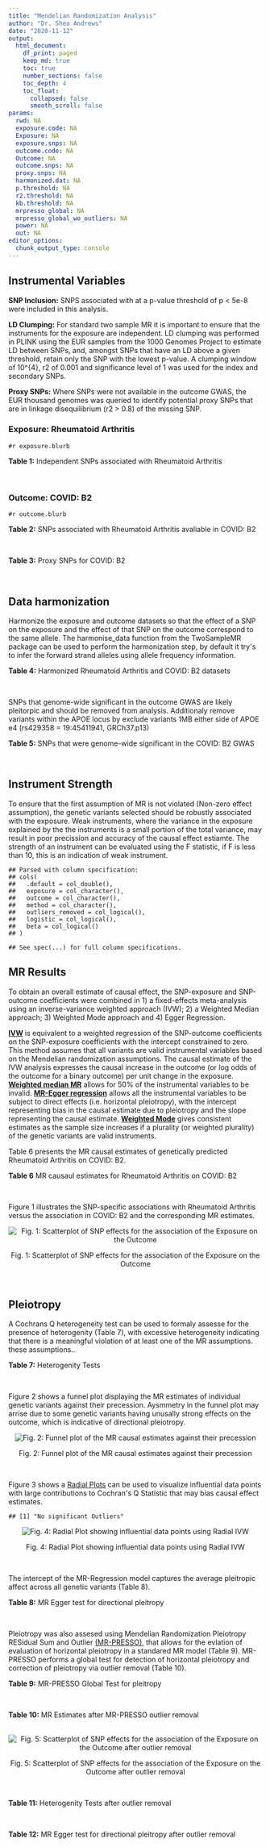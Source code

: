```yaml
---
title: "Mendelian Randomization Analysis"
author: "Dr. Shea Andrews"
date: "2020-11-12"
output:
  html_document:
    df_print: paged
    keep_md: true
    toc: true
    number_sections: false
    toc_depth: 4
    toc_float:
      collapsed: false
      smooth_scroll: false
params:
  rwd: NA
  exposure.code: NA
  Exposure: NA
  exposure.snps: NA
  outcome.code: NA
  Outcome: NA
  outcome.snps: NA
  proxy.snps: NA
  harmonized.dat: NA
  p.threshold: NA
  r2.threshold: NA
  kb.threshold: NA
  mrpresso_global: NA
  mrpresso_global_wo_outliers: NA
  power: NA
  out: NA
editor_options:
  chunk_output_type: console
---
```







## Instrumental Variables
**SNP Inclusion:** SNPS associated with at a p-value threshold of p < 5e-8 were included in this analysis.
<br>

**LD Clumping:** For standard two sample MR it is important to ensure that the instruments for the exposure are independent. LD clumping was performed in PLINK using the EUR samples from the 1000 Genomes Project to estimate LD between SNPs, and, amongst SNPs that have an LD above a given threshold, retain only the SNP with the lowest p-value. A clumping window of 10^{4}, r2 of 0.001 and significance level of 1 was used for the index and secondary SNPs.
<br>

**Proxy SNPs:** Where SNPs were not available in the outcome GWAS, the EUR thousand genomes was queried to identify potential proxy SNPs that are in linkage disequilibrium (r2 > 0.8) of the missing SNP.
<br>

### Exposure: Rheumatoid Arthritis
`#r exposure.blurb`
<br>

**Table 1:** Independent SNPs associated with Rheumatoid Arthritis
<div data-pagedtable="false">
  <script data-pagedtable-source type="application/json">
{"columns":[{"label":["SNP"],"name":[1],"type":["chr"],"align":["left"]},{"label":["CHROM"],"name":[2],"type":["dbl"],"align":["right"]},{"label":["POS"],"name":[3],"type":["dbl"],"align":["right"]},{"label":["REF"],"name":[4],"type":["chr"],"align":["left"]},{"label":["ALT"],"name":[5],"type":["chr"],"align":["left"]},{"label":["AF"],"name":[6],"type":["dbl"],"align":["right"]},{"label":["BETA"],"name":[7],"type":["dbl"],"align":["right"]},{"label":["SE"],"name":[8],"type":["dbl"],"align":["right"]},{"label":["Z"],"name":[9],"type":["dbl"],"align":["right"]},{"label":["P"],"name":[10],"type":["dbl"],"align":["right"]},{"label":["N"],"name":[11],"type":["dbl"],"align":["right"]},{"label":["TRAIT"],"name":[12],"type":["chr"],"align":["left"]}],"data":[{"1":"rs187786174","2":"1","3":"2523811","4":"G","5":"A","6":"0.0204778","7":"-0.11653382","8":"0.015306122","9":"-7.613543","10":"2.2e-10","11":"58284","12":"Rheumatoid_Arthritis"},{"1":"rs2240336","2":"1","3":"17674402","4":"C","5":"T","6":"0.3954930","7":"-0.10536052","8":"0.015306122","9":"-6.883554","10":"1.4e-09","11":"58284","12":"Rheumatoid_Arthritis"},{"1":"rs28411352","2":"1","3":"38278579","4":"C","5":"T","6":"0.2434500","7":"0.10436002","8":"0.022959184","9":"4.545458","10":"5.2e-09","11":"58284","12":"Rheumatoid_Arthritis"},{"1":"rs2476601","2":"1","3":"114377568","4":"A","5":"G","6":"0.8679250","7":"-0.59332700","8":"0.043367347","9":"-13.681400","10":"1.6e-149","11":"58284","12":"Rheumatoid_Arthritis"},{"1":"rs61828284","2":"1","3":"173299743","4":"C","5":"T","6":"0.0550693","7":"-0.19845094","8":"0.028061224","9":"-7.072070","10":"8.7e-09","11":"58284","12":"Rheumatoid_Arthritis"},{"1":"rs34695944","2":"2","3":"61124850","4":"T","5":"C","6":"0.3807150","7":"0.11653400","8":"0.015306122","9":"7.613540","10":"4.4e-14","11":"58284","12":"Rheumatoid_Arthritis"},{"1":"rs2661798","2":"2","3":"65635688","4":"A","5":"T","6":"0.3834450","7":"0.09431070","8":"0.015306122","9":"6.161630","10":"1.1e-09","11":"58284","12":"Rheumatoid_Arthritis"},{"1":"rs9653442","2":"2","3":"100825367","4":"C","5":"T","6":"0.5316020","7":"-0.10536052","8":"0.015306122","9":"-6.883554","10":"3.6e-12","11":"58284","12":"Rheumatoid_Arthritis"},{"1":"rs13426947","2":"2","3":"191933254","4":"G","5":"A","6":"0.1827410","7":"0.13102826","8":"0.022959184","9":"5.707009","10":"2.4e-12","11":"58284","12":"Rheumatoid_Arthritis"},{"1":"rs3087243","2":"2","3":"204738919","4":"G","5":"A","6":"0.3997100","7":"-0.13926207","8":"0.015306122","9":"-9.098455","10":"9.2e-20","11":"58284","12":"Rheumatoid_Arthritis"},{"1":"rs4452313","2":"3","3":"17047032","4":"A","5":"T","6":"0.2911230","7":"0.10536100","8":"0.015306122","9":"6.883550","10":"2.7e-10","11":"58284","12":"Rheumatoid_Arthritis"},{"1":"rs9310852","2":"3","3":"27784997","4":"A","5":"G","6":"0.4663500","7":"0.08338160","8":"0.015306122","9":"5.447600","10":"3.2e-08","11":"58284","12":"Rheumatoid_Arthritis"},{"1":"rs73081554","2":"3","3":"58302935","4":"C","5":"T","6":"0.0746377","7":"0.16551444","8":"0.035714286","9":"4.634404","10":"4.7e-08","11":"58284","12":"Rheumatoid_Arthritis"},{"1":"rs34046593","2":"4","3":"26111593","4":"G","5":"A","6":"0.2991580","7":"0.13976194","8":"0.020408163","9":"6.848335","10":"9.2e-17","11":"58284","12":"Rheumatoid_Arthritis"},{"1":"rs7731626","2":"5","3":"55444683","4":"G","5":"A","6":"0.3155110","7":"-0.19845094","8":"0.017857143","9":"-11.113253","10":"7.9e-23","11":"58284","12":"Rheumatoid_Arthritis"},{"1":"rs2561477","2":"5","3":"102608924","4":"G","5":"A","6":"0.3092130","7":"-0.10536052","8":"0.015306122","9":"-6.883554","10":"5.2e-10","11":"58284","12":"Rheumatoid_Arthritis"},{"1":"rs75599496","2":"6","3":"29205139","4":"G","5":"A","6":"0.0732724","7":"0.26236426","8":"0.038265306","9":"6.856453","10":"9.3e-18","11":"58284","12":"Rheumatoid_Arthritis"},{"1":"rs73432769","2":"6","3":"30716170","4":"C","5":"T","6":"0.0184850","7":"0.35065687","8":"0.066326531","9":"5.286827","10":"2.3e-13","11":"58284","12":"Rheumatoid_Arthritis"},{"1":"rs7754520","2":"6","3":"31906505","4":"C","5":"T","6":"0.0691295","7":"-0.57981850","8":"0.017857143","9":"-32.469836","10":"2.5e-75","11":"58284","12":"Rheumatoid_Arthritis"},{"1":"rs9296009","2":"6","3":"32114515","4":"A","5":"T","6":"0.1878170","7":"0.59783700","8":"0.007653061","9":"78.117400","10":"1.0e-250","11":"58284","12":"Rheumatoid_Arthritis"},{"1":"rs2858329","2":"6","3":"32658801","4":"A","5":"G","6":"0.4728350","7":"0.47803600","8":"0.010204082","9":"46.847500","10":"4.9e-204","11":"58284","12":"Rheumatoid_Arthritis"},{"1":"rs9277398","2":"6","3":"33051280","4":"T","5":"C","6":"0.2576700","7":"-0.35065700","8":"0.025510204","9":"-13.745700","10":"1.3e-86","11":"58284","12":"Rheumatoid_Arthritis"},{"1":"rs9277956","2":"6","3":"33211790","4":"G","5":"C","6":"0.1124360","7":"0.24846100","8":"0.017857143","9":"13.913800","10":"1.1e-32","11":"58284","12":"Rheumatoid_Arthritis"},{"1":"rs3799963","2":"6","3":"44231479","4":"G","5":"C","6":"0.0456204","7":"0.28768200","8":"0.038265306","9":"7.518090","10":"3.3e-08","11":"58284","12":"Rheumatoid_Arthritis"},{"1":"rs17264332","2":"6","3":"138005515","4":"A","5":"G","6":"0.2031930","7":"0.16251900","8":"0.015306122","9":"10.617900","10":"7.1e-19","11":"58284","12":"Rheumatoid_Arthritis"},{"1":"rs212389","2":"6","3":"159489791","4":"G","5":"A","6":"0.6965900","7":"0.09531018","8":"0.017857143","9":"5.337370","10":"1.1e-09","11":"58284","12":"Rheumatoid_Arthritis"},{"1":"rs1571878","2":"6","3":"167540842","4":"C","5":"T","6":"0.5631370","7":"-0.11653382","8":"0.012755102","9":"-9.136251","10":"4.9e-15","11":"58284","12":"Rheumatoid_Arthritis"},{"1":"rs3778753","2":"7","3":"128580042","4":"A","5":"G","6":"0.4340900","7":"0.11653400","8":"0.012755102","9":"9.136250","10":"4.2e-12","11":"58284","12":"Rheumatoid_Arthritis"},{"1":"rs11574914","2":"9","3":"34710338","4":"G","5":"A","6":"0.2992700","7":"0.12221763","8":"0.017857143","9":"6.844187","10":"1.5e-13","11":"58284","12":"Rheumatoid_Arthritis"},{"1":"rs10985070","2":"9","3":"123636121","4":"C","5":"A","6":"0.5272530","7":"-0.08338161","8":"0.015306122","9":"-5.447598","10":"1.7e-08","11":"58284","12":"Rheumatoid_Arthritis"},{"1":"rs706778","2":"10","3":"6098949","4":"C","5":"T","6":"0.4382760","7":"0.10436002","8":"0.017857143","9":"5.844161","10":"7.1e-12","11":"58284","12":"Rheumatoid_Arthritis"},{"1":"rs537544","2":"10","3":"8108382","4":"C","5":"T","6":"0.6293170","7":"-0.11653382","8":"0.015306122","9":"-7.613543","10":"8.0e-11","11":"58284","12":"Rheumatoid_Arthritis"},{"1":"rs12764378","2":"10","3":"63800004","4":"G","5":"A","6":"0.1825770","7":"0.13102826","8":"0.020408163","9":"6.420385","10":"1.9e-13","11":"58284","12":"Rheumatoid_Arthritis"},{"1":"rs10790268","2":"11","3":"118729391","4":"A","5":"G","6":"0.7762200","7":"0.16251900","8":"0.017857143","9":"9.101060","10":"3.3e-15","11":"58284","12":"Rheumatoid_Arthritis"},{"1":"rs9603608","2":"13","3":"40318819","4":"A","5":"C","6":"0.3852190","7":"-0.10436000","8":"0.017857143","9":"-5.844160","10":"7.6e-11","11":"58284","12":"Rheumatoid_Arthritis"},{"1":"rs8032939","2":"15","3":"38834033","4":"T","5":"C","6":"0.2649730","7":"0.11653400","8":"0.015306122","9":"7.613540","10":"2.4e-12","11":"58284","12":"Rheumatoid_Arthritis"},{"1":"rs8026898","2":"15","3":"69991417","4":"G","5":"A","6":"0.2595490","7":"0.14842001","8":"0.017857143","9":"8.311520","10":"2.4e-17","11":"58284","12":"Rheumatoid_Arthritis"},{"1":"rs13330176","2":"16","3":"86019087","4":"T","5":"A","6":"0.2022250","7":"0.11332869","8":"0.022959184","9":"4.936094","10":"9.0e-09","11":"58284","12":"Rheumatoid_Arthritis"},{"1":"rs59716545","2":"17","3":"38031857","4":"T","5":"G","6":"0.4167600","7":"0.09431070","8":"0.015306122","9":"6.161630","10":"2.0e-09","11":"58284","12":"Rheumatoid_Arthritis"},{"1":"rs592390","2":"18","3":"12822314","4":"T","5":"C","6":"0.4455140","7":"-0.09531020","8":"0.017857143","9":"-5.337370","10":"3.8e-09","11":"58284","12":"Rheumatoid_Arthritis"},{"1":"rs74956615","2":"19","3":"10427721","4":"T","5":"A","6":"0.0428850","7":"-0.37106368","8":"0.033163265","9":"-11.188997","10":"3.3e-16","11":"58284","12":"Rheumatoid_Arthritis"},{"1":"rs4239702","2":"20","3":"44749251","4":"T","5":"C","6":"0.7548950","7":"0.13926200","8":"0.015306122","9":"9.098460","10":"4.2e-14","11":"58284","12":"Rheumatoid_Arthritis"},{"1":"rs8133843","2":"21","3":"36738242","4":"G","5":"A","6":"0.6307830","7":"0.09531018","8":"0.020408163","9":"4.670199","10":"6.0e-09","11":"58284","12":"Rheumatoid_Arthritis"},{"1":"rs225433","2":"21","3":"43809418","4":"C","5":"G","6":"0.2398330","7":"-0.12783337","8":"0.020408163","9":"-6.263835","10":"1.8e-08","11":"58284","12":"Rheumatoid_Arthritis"},{"1":"rs2069235","2":"22","3":"39747780","4":"G","5":"A","6":"0.3169090","7":"0.10436002","8":"0.017857143","9":"5.844161","10":"3.0e-10","11":"58284","12":"Rheumatoid_Arthritis"}],"options":{"columns":{"min":{},"max":[10]},"rows":{"min":[10],"max":[10]},"pages":{}}}
  </script>
</div>
<br>

### Outcome: COVID: B2
`#r outcome.blurb`
<br>

**Table 2:** SNPs associated with Rheumatoid Arthritis avaliable in COVID: B2
<div data-pagedtable="false">
  <script data-pagedtable-source type="application/json">
{"columns":[{"label":["SNP"],"name":[1],"type":["chr"],"align":["left"]},{"label":["CHROM"],"name":[2],"type":["dbl"],"align":["right"]},{"label":["POS"],"name":[3],"type":["dbl"],"align":["right"]},{"label":["REF"],"name":[4],"type":["chr"],"align":["left"]},{"label":["ALT"],"name":[5],"type":["chr"],"align":["left"]},{"label":["AF"],"name":[6],"type":["dbl"],"align":["right"]},{"label":["BETA"],"name":[7],"type":["dbl"],"align":["right"]},{"label":["SE"],"name":[8],"type":["dbl"],"align":["right"]},{"label":["Z"],"name":[9],"type":["dbl"],"align":["right"]},{"label":["P"],"name":[10],"type":["dbl"],"align":["right"]},{"label":["N"],"name":[11],"type":["dbl"],"align":["right"]},{"label":["TRAIT"],"name":[12],"type":["chr"],"align":["left"]}],"data":[{"1":"rs2240336","2":"1","3":"17674402","4":"C","5":"T","6":"0.41490","7":"5.5840e-03","8":"0.026052","9":"0.214340550","10":"8.303e-01","11":"543388","12":"COVID:_hospitalized_vs._population__eur_wo_ukbb"},{"1":"rs28411352","2":"1","3":"38278579","4":"C","5":"T","6":"0.28920","7":"-9.8667e-02","8":"0.030626","9":"-3.221674394","10":"1.275e-03","11":"543388","12":"COVID:_hospitalized_vs._population__eur_wo_ukbb"},{"1":"rs2476601","2":"1","3":"114377568","4":"A","5":"G","6":"0.85740","7":"-2.0150e-02","8":"0.045765","9":"-0.440292800","10":"6.597e-01","11":"543388","12":"COVID:_hospitalized_vs._population__eur_wo_ukbb"},{"1":"rs61828284","2":"1","3":"173299743","4":"C","5":"T","6":"0.07610","7":"-1.4596e-04","8":"0.049429","9":"-0.002952922","10":"9.976e-01","11":"543388","12":"COVID:_hospitalized_vs._population__eur_wo_ukbb"},{"1":"rs34695944","2":"2","3":"61124850","4":"T","5":"C","6":"0.35330","7":"-9.5032e-03","8":"0.026495","9":"-0.358678996","10":"7.198e-01","11":"543388","12":"COVID:_hospitalized_vs._population__eur_wo_ukbb"},{"1":"rs2661798","2":"2","3":"65635688","4":"A","5":"T","6":"0.41620","7":"-4.6787e-02","8":"0.033035","9":"-1.416285758","10":"1.567e-01","11":"533332","12":"COVID:_hospitalized_vs._population__eur_wo_ukbb"},{"1":"rs9653442","2":"2","3":"100825367","4":"C","5":"T","6":"0.53050","7":"-6.8035e-02","8":"0.025700","9":"-2.647276265","10":"8.114e-03","11":"543388","12":"COVID:_hospitalized_vs._population__eur_wo_ukbb"},{"1":"rs13426947","2":"2","3":"191933254","4":"G","5":"A","6":"0.21850","7":"1.9077e-02","8":"0.032219","9":"0.592104038","10":"5.538e-01","11":"543388","12":"COVID:_hospitalized_vs._population__eur_wo_ukbb"},{"1":"rs3087243","2":"2","3":"204738919","4":"G","5":"A","6":"0.37260","7":"-3.0253e-02","8":"0.026001","9":"-1.163532172","10":"2.446e-01","11":"542775","12":"COVID:_hospitalized_vs._population__eur_wo_ukbb"},{"1":"rs4452313","2":"3","3":"17047032","4":"A","5":"T","6":"0.29290","7":"-2.8109e-02","8":"0.027571","9":"-1.019513257","10":"3.080e-01","11":"543388","12":"COVID:_hospitalized_vs._population__eur_wo_ukbb"},{"1":"rs9310852","2":"3","3":"27784997","4":"A","5":"G","6":"0.46600","7":"-2.8939e-02","8":"0.032823","9":"-0.881668342","10":"3.780e-01","11":"533332","12":"COVID:_hospitalized_vs._population__eur_wo_ukbb"},{"1":"rs73081554","2":"3","3":"58302935","4":"C","5":"T","6":"0.07081","7":"-8.7457e-02","8":"0.071394","9":"-1.224990896","10":"2.206e-01","11":"533332","12":"COVID:_hospitalized_vs._population__eur_wo_ukbb"},{"1":"rs34046593","2":"4","3":"26111593","4":"G","5":"A","6":"0.29260","7":"7.0423e-02","8":"0.034776","9":"2.025046009","10":"4.287e-02","11":"533332","12":"COVID:_hospitalized_vs._population__eur_wo_ukbb"},{"1":"rs7731626","2":"5","3":"55444683","4":"G","5":"A","6":"0.34280","7":"-8.1959e-03","8":"0.026461","9":"-0.309735082","10":"7.568e-01","11":"542775","12":"COVID:_hospitalized_vs._population__eur_wo_ukbb"},{"1":"rs2561477","2":"5","3":"102608924","4":"G","5":"A","6":"0.30650","7":"-4.3881e-03","8":"0.034374","9":"-0.127657532","10":"8.984e-01","11":"533332","12":"COVID:_hospitalized_vs._population__eur_wo_ukbb"},{"1":"rs75599496","2":"6","3":"29205139","4":"G","5":"A","6":"0.07965","7":"4.0054e-02","8":"0.058525","9":"0.684391286","10":"4.937e-01","11":"543388","12":"COVID:_hospitalized_vs._population__eur_wo_ukbb"},{"1":"rs73432769","2":"6","3":"30716170","4":"C","5":"T","6":"0.02304","7":"4.1331e-02","8":"0.087684","9":"0.471363077","10":"6.374e-01","11":"543388","12":"COVID:_hospitalized_vs._population__eur_wo_ukbb"},{"1":"rs7754520","2":"6","3":"31906505","4":"C","5":"T","6":"0.08313","7":"5.5138e-02","8":"0.044656","9":"1.234727696","10":"2.169e-01","11":"542775","12":"COVID:_hospitalized_vs._population__eur_wo_ukbb"},{"1":"rs9296009","2":"6","3":"32114515","4":"A","5":"T","6":"0.23830","7":"4.5171e-02","8":"0.042990","9":"1.050732729","10":"2.934e-01","11":"533332","12":"COVID:_hospitalized_vs._population__eur_wo_ukbb"},{"1":"rs9277398","2":"6","3":"33051280","4":"T","5":"C","6":"0.29200","7":"3.3666e-02","8":"0.037824","9":"0.890069797","10":"3.734e-01","11":"530714","12":"COVID:_hospitalized_vs._population__eur_wo_ukbb"},{"1":"rs9277956","2":"6","3":"33211790","4":"G","5":"C","6":"0.14650","7":"1.5920e-02","8":"0.044303","9":"0.359343611","10":"7.193e-01","11":"294621","12":"COVID:_hospitalized_vs._population__eur_wo_ukbb"},{"1":"rs3799963","2":"6","3":"44231479","4":"G","5":"C","6":"0.05656","7":"-9.3209e-02","8":"0.087518","9":"-1.065026623","10":"2.869e-01","11":"532719","12":"COVID:_hospitalized_vs._population__eur_wo_ukbb"},{"1":"rs17264332","2":"6","3":"138005515","4":"A","5":"G","6":"0.19230","7":"-3.5484e-02","8":"0.031929","9":"-1.111340787","10":"2.664e-01","11":"543388","12":"COVID:_hospitalized_vs._population__eur_wo_ukbb"},{"1":"rs212389","2":"6","3":"159489791","4":"G","5":"A","6":"0.65850","7":"7.8687e-05","8":"0.026772","9":"0.002939153","10":"9.977e-01","11":"542775","12":"COVID:_hospitalized_vs._population__eur_wo_ukbb"},{"1":"rs1571878","2":"6","3":"167540842","4":"C","5":"T","6":"0.54440","7":"-1.9019e-02","8":"0.025769","9":"-0.738057356","10":"4.605e-01","11":"543388","12":"COVID:_hospitalized_vs._population__eur_wo_ukbb"},{"1":"rs3778753","2":"7","3":"128580042","4":"A","5":"G","6":"0.46180","7":"1.4711e-02","8":"0.032242","9":"0.456268222","10":"6.482e-01","11":"532719","12":"COVID:_hospitalized_vs._population__eur_wo_ukbb"},{"1":"rs11574914","2":"9","3":"34710338","4":"G","5":"A","6":"0.30740","7":"-2.3123e-02","8":"0.034940","9":"-0.661791643","10":"5.081e-01","11":"533332","12":"COVID:_hospitalized_vs._population__eur_wo_ukbb"},{"1":"rs10985070","2":"9","3":"123636121","4":"C","5":"A","6":"0.53890","7":"1.0148e-03","8":"0.033475","9":"0.030315161","10":"9.758e-01","11":"533332","12":"COVID:_hospitalized_vs._population__eur_wo_ukbb"},{"1":"rs706778","2":"10","3":"6098949","4":"C","5":"T","6":"0.46060","7":"6.1159e-02","8":"0.025898","9":"2.361533709","10":"1.820e-02","11":"543388","12":"COVID:_hospitalized_vs._population__eur_wo_ukbb"},{"1":"rs537544","2":"10","3":"8108382","4":"C","5":"T","6":"0.61600","7":"-1.0692e-02","8":"0.034557","9":"-0.309401858","10":"7.570e-01","11":"532719","12":"COVID:_hospitalized_vs._population__eur_wo_ukbb"},{"1":"rs12764378","2":"10","3":"63800004","4":"G","5":"A","6":"0.20680","7":"-2.0724e-02","8":"0.030575","9":"-0.677808667","10":"4.979e-01","11":"543388","12":"COVID:_hospitalized_vs._population__eur_wo_ukbb"},{"1":"rs10790268","2":"11","3":"118729391","4":"A","5":"G","6":"0.81870","7":"-3.4750e-02","8":"0.034486","9":"-1.007655280","10":"3.136e-01","11":"540772","12":"COVID:_hospitalized_vs._population__eur_wo_ukbb"},{"1":"rs9603608","2":"13","3":"40318819","4":"A","5":"C","6":"0.33920","7":"-2.7720e-02","8":"0.029462","9":"-0.940872989","10":"3.468e-01","11":"540772","12":"COVID:_hospitalized_vs._population__eur_wo_ukbb"},{"1":"rs8032939","2":"15","3":"38834033","4":"T","5":"C","6":"0.24650","7":"-1.1478e-02","8":"0.029407","9":"-0.390315231","10":"6.963e-01","11":"543388","12":"COVID:_hospitalized_vs._population__eur_wo_ukbb"},{"1":"rs8026898","2":"15","3":"69991417","4":"G","5":"A","6":"0.27040","7":"1.7650e-02","8":"0.028949","9":"0.609692908","10":"5.421e-01","11":"543388","12":"COVID:_hospitalized_vs._population__eur_wo_ukbb"},{"1":"rs13330176","2":"16","3":"86019087","4":"T","5":"A","6":"0.21820","7":"5.4118e-02","8":"0.039999","9":"1.352983825","10":"1.761e-01","11":"533332","12":"COVID:_hospitalized_vs._population__eur_wo_ukbb"},{"1":"rs59716545","2":"17","3":"38031857","4":"T","5":"G","6":"0.46540","7":"4.6110e-02","8":"0.026742","9":"1.724253982","10":"8.466e-02","11":"30266","12":"COVID:_hospitalized_vs._population__eur_wo_ukbb"},{"1":"rs592390","2":"18","3":"12822314","4":"T","5":"C","6":"0.45650","7":"2.7446e-02","8":"0.025895","9":"1.059895733","10":"2.892e-01","11":"543388","12":"COVID:_hospitalized_vs._population__eur_wo_ukbb"},{"1":"rs74956615","2":"19","3":"10427721","4":"T","5":"A","6":"0.04672","7":"3.6159e-01","8":"0.057347","9":"6.305299318","10":"2.875e-10","11":"268364","12":"COVID:_hospitalized_vs._population__eur_wo_ukbb"},{"1":"rs4239702","2":"20","3":"44749251","4":"T","5":"C","6":"0.72360","7":"8.0625e-03","8":"0.027987","9":"0.288080180","10":"7.733e-01","11":"543388","12":"COVID:_hospitalized_vs._population__eur_wo_ukbb"},{"1":"rs8133843","2":"21","3":"36738242","4":"G","5":"A","6":"0.61270","7":"6.7698e-02","8":"0.033020","9":"2.050211993","10":"4.035e-02","11":"533332","12":"COVID:_hospitalized_vs._population__eur_wo_ukbb"},{"1":"rs225433","2":"21","3":"43809418","4":"C","5":"G","6":"0.22370","7":"-1.6680e-02","8":"0.051698","9":"-0.322643042","10":"7.470e-01","11":"530103","12":"COVID:_hospitalized_vs._population__eur_wo_ukbb"},{"1":"rs2069235","2":"22","3":"39747780","4":"G","5":"A","6":"0.29910","7":"-6.3362e-03","8":"0.028659","9":"-0.221089361","10":"8.250e-01","11":"543388","12":"COVID:_hospitalized_vs._population__eur_wo_ukbb"},{"1":"rs187786174","2":"NA","3":"NA","4":"NA","5":"NA","6":"NA","7":"NA","8":"NA","9":"NA","10":"NA","11":"NA","12":"NA"},{"1":"rs2858329","2":"NA","3":"NA","4":"NA","5":"NA","6":"NA","7":"NA","8":"NA","9":"NA","10":"NA","11":"NA","12":"NA"}],"options":{"columns":{"min":{},"max":[10]},"rows":{"min":[10],"max":[10]},"pages":{}}}
  </script>
</div>
<br>

**Table 3:** Proxy SNPs for COVID: B2
<div data-pagedtable="false">
  <script data-pagedtable-source type="application/json">
{"columns":[{"label":["target_snp"],"name":[1],"type":["chr"],"align":["left"]},{"label":["proxy_snp"],"name":[2],"type":["chr"],"align":["left"]},{"label":["ld.r2"],"name":[3],"type":["dbl"],"align":["right"]},{"label":["Dprime"],"name":[4],"type":["dbl"],"align":["right"]},{"label":["PHASE"],"name":[5],"type":["chr"],"align":["left"]},{"label":["X12"],"name":[6],"type":["lgl"],"align":["right"]},{"label":["CHROM"],"name":[7],"type":["dbl"],"align":["right"]},{"label":["POS"],"name":[8],"type":["dbl"],"align":["right"]},{"label":["REF.proxy"],"name":[9],"type":["chr"],"align":["left"]},{"label":["ALT.proxy"],"name":[10],"type":["chr"],"align":["left"]},{"label":["AF"],"name":[11],"type":["dbl"],"align":["right"]},{"label":["BETA"],"name":[12],"type":["dbl"],"align":["right"]},{"label":["SE"],"name":[13],"type":["dbl"],"align":["right"]},{"label":["Z"],"name":[14],"type":["dbl"],"align":["right"]},{"label":["P"],"name":[15],"type":["dbl"],"align":["right"]},{"label":["N"],"name":[16],"type":["dbl"],"align":["right"]},{"label":["TRAIT"],"name":[17],"type":["chr"],"align":["left"]},{"label":["ref"],"name":[18],"type":["chr"],"align":["left"]},{"label":["ref.proxy"],"name":[19],"type":["chr"],"align":["left"]},{"label":["alt"],"name":[20],"type":["chr"],"align":["left"]},{"label":["alt.proxy"],"name":[21],"type":["chr"],"align":["left"]},{"label":["ALT"],"name":[22],"type":["chr"],"align":["left"]},{"label":["REF"],"name":[23],"type":["chr"],"align":["left"]},{"label":["proxy.outcome"],"name":[24],"type":["lgl"],"align":["right"]}],"data":[{"1":"rs187786174","2":"rs745368","3":"0.990767","4":"1","5":"AT/GC","6":"NA","7":"1","8":"2524205","9":"C","10":"T","11":"0.3232","12":"-0.013184","13":"0.029813","14":"-0.4422232","15":"0.6583","16":"540159","17":"COVID:_hospitalized_vs._population__eur_wo_ukbb","18":"A","19":"T","20":"G","21":"C","22":"A","23":"G","24":"TRUE"},{"1":"rs2858329","2":"rs9275101","3":"0.988131","4":"1","5":"AG/GA","6":"NA","7":"6","8":"32649355","9":"G","10":"A","11":"0.4176","12":"-0.038969","13":"0.036123","14":"-1.0787864","15":"0.2807","16":"530714","17":"COVID:_hospitalized_vs._population__eur_wo_ukbb","18":"A","19":"G","20":"G","21":"A","22":"G","23":"A","24":"TRUE"}],"options":{"columns":{"min":{},"max":[10]},"rows":{"min":[10],"max":[10]},"pages":{}}}
  </script>
</div>
<br>

## Data harmonization
Harmonize the exposure and outcome datasets so that the effect of a SNP on the exposure and the effect of that SNP on the outcome correspond to the same allele. The harmonise_data function from the TwoSampleMR package can be used to perform the harmonization step, by default it try's to infer the forward strand alleles using allele frequency information.
<br>

**Table 4:** Harmonized Rheumatoid Arthritis and COVID: B2 datasets
<div data-pagedtable="false">
  <script data-pagedtable-source type="application/json">
{"columns":[{"label":["SNP"],"name":[1],"type":["chr"],"align":["left"]},{"label":["effect_allele.exposure"],"name":[2],"type":["chr"],"align":["left"]},{"label":["other_allele.exposure"],"name":[3],"type":["chr"],"align":["left"]},{"label":["effect_allele.outcome"],"name":[4],"type":["chr"],"align":["left"]},{"label":["other_allele.outcome"],"name":[5],"type":["chr"],"align":["left"]},{"label":["beta.exposure"],"name":[6],"type":["dbl"],"align":["right"]},{"label":["beta.outcome"],"name":[7],"type":["dbl"],"align":["right"]},{"label":["eaf.exposure"],"name":[8],"type":["dbl"],"align":["right"]},{"label":["eaf.outcome"],"name":[9],"type":["dbl"],"align":["right"]},{"label":["remove"],"name":[10],"type":["lgl"],"align":["right"]},{"label":["palindromic"],"name":[11],"type":["lgl"],"align":["right"]},{"label":["ambiguous"],"name":[12],"type":["lgl"],"align":["right"]},{"label":["id.outcome"],"name":[13],"type":["chr"],"align":["left"]},{"label":["chr.outcome"],"name":[14],"type":["dbl"],"align":["right"]},{"label":["pos.outcome"],"name":[15],"type":["dbl"],"align":["right"]},{"label":["se.outcome"],"name":[16],"type":["dbl"],"align":["right"]},{"label":["z.outcome"],"name":[17],"type":["dbl"],"align":["right"]},{"label":["pval.outcome"],"name":[18],"type":["dbl"],"align":["right"]},{"label":["samplesize.outcome"],"name":[19],"type":["dbl"],"align":["right"]},{"label":["outcome"],"name":[20],"type":["chr"],"align":["left"]},{"label":["mr_keep.outcome"],"name":[21],"type":["lgl"],"align":["right"]},{"label":["pval_origin.outcome"],"name":[22],"type":["chr"],"align":["left"]},{"label":["chr.exposure"],"name":[23],"type":["dbl"],"align":["right"]},{"label":["pos.exposure"],"name":[24],"type":["dbl"],"align":["right"]},{"label":["se.exposure"],"name":[25],"type":["dbl"],"align":["right"]},{"label":["z.exposure"],"name":[26],"type":["dbl"],"align":["right"]},{"label":["pval.exposure"],"name":[27],"type":["dbl"],"align":["right"]},{"label":["samplesize.exposure"],"name":[28],"type":["dbl"],"align":["right"]},{"label":["exposure"],"name":[29],"type":["chr"],"align":["left"]},{"label":["mr_keep.exposure"],"name":[30],"type":["lgl"],"align":["right"]},{"label":["pval_origin.exposure"],"name":[31],"type":["chr"],"align":["left"]},{"label":["id.exposure"],"name":[32],"type":["chr"],"align":["left"]},{"label":["action"],"name":[33],"type":["dbl"],"align":["right"]},{"label":["mr_keep"],"name":[34],"type":["lgl"],"align":["right"]},{"label":["pt"],"name":[35],"type":["dbl"],"align":["right"]},{"label":["pleitropy_keep"],"name":[36],"type":["lgl"],"align":["right"]},{"label":["mrpresso_RSSobs"],"name":[37],"type":["lgl"],"align":["right"]},{"label":["mrpresso_pval"],"name":[38],"type":["lgl"],"align":["right"]},{"label":["mrpresso_keep"],"name":[39],"type":["lgl"],"align":["right"]}],"data":[{"1":"rs10790268","2":"G","3":"A","4":"G","5":"A","6":"0.16251900","7":"-3.4750e-02","8":"0.7762200","9":"0.81870","10":"FALSE","11":"FALSE","12":"FALSE","13":"wjooZj","14":"11","15":"118729391","16":"0.034486","17":"-1.007655280","18":"3.136e-01","19":"540772","20":"covidhgi2020anaB2v4eurwoukbb","21":"TRUE","22":"reported","23":"11","24":"118729391","25":"0.017857143","26":"9.101060","27":"3.3e-15","28":"58284","29":"Okada2014rartis","30":"TRUE","31":"reported","32":"WvKYgH","33":"2","34":"TRUE","35":"5e-08","36":"TRUE","37":"NA","38":"NA","39":"TRUE"},{"1":"rs10985070","2":"A","3":"C","4":"A","5":"C","6":"-0.08338161","7":"1.0148e-03","8":"0.5272530","9":"0.53890","10":"FALSE","11":"FALSE","12":"FALSE","13":"wjooZj","14":"9","15":"123636121","16":"0.033475","17":"0.030315161","18":"9.758e-01","19":"533332","20":"covidhgi2020anaB2v4eurwoukbb","21":"TRUE","22":"reported","23":"9","24":"123636121","25":"0.015306122","26":"-5.447598","27":"1.7e-08","28":"58284","29":"Okada2014rartis","30":"TRUE","31":"reported","32":"WvKYgH","33":"2","34":"TRUE","35":"5e-08","36":"TRUE","37":"NA","38":"NA","39":"TRUE"},{"1":"rs11574914","2":"A","3":"G","4":"A","5":"G","6":"0.12221763","7":"-2.3123e-02","8":"0.2992700","9":"0.30740","10":"FALSE","11":"FALSE","12":"FALSE","13":"wjooZj","14":"9","15":"34710338","16":"0.034940","17":"-0.661791643","18":"5.081e-01","19":"533332","20":"covidhgi2020anaB2v4eurwoukbb","21":"TRUE","22":"reported","23":"9","24":"34710338","25":"0.017857143","26":"6.844187","27":"1.5e-13","28":"58284","29":"Okada2014rartis","30":"TRUE","31":"reported","32":"WvKYgH","33":"2","34":"TRUE","35":"5e-08","36":"TRUE","37":"NA","38":"NA","39":"TRUE"},{"1":"rs12764378","2":"A","3":"G","4":"A","5":"G","6":"0.13102826","7":"-2.0724e-02","8":"0.1825770","9":"0.20680","10":"FALSE","11":"FALSE","12":"FALSE","13":"wjooZj","14":"10","15":"63800004","16":"0.030575","17":"-0.677808667","18":"4.979e-01","19":"543388","20":"covidhgi2020anaB2v4eurwoukbb","21":"TRUE","22":"reported","23":"10","24":"63800004","25":"0.020408163","26":"6.420385","27":"1.9e-13","28":"58284","29":"Okada2014rartis","30":"TRUE","31":"reported","32":"WvKYgH","33":"2","34":"TRUE","35":"5e-08","36":"TRUE","37":"NA","38":"NA","39":"TRUE"},{"1":"rs13330176","2":"A","3":"T","4":"A","5":"T","6":"0.11332869","7":"5.4118e-02","8":"0.2022250","9":"0.21820","10":"FALSE","11":"TRUE","12":"FALSE","13":"wjooZj","14":"16","15":"86019087","16":"0.039999","17":"1.352983825","18":"1.761e-01","19":"533332","20":"covidhgi2020anaB2v4eurwoukbb","21":"TRUE","22":"reported","23":"16","24":"86019087","25":"0.022959184","26":"4.936094","27":"9.0e-09","28":"58284","29":"Okada2014rartis","30":"TRUE","31":"reported","32":"WvKYgH","33":"2","34":"TRUE","35":"5e-08","36":"TRUE","37":"NA","38":"NA","39":"TRUE"},{"1":"rs13426947","2":"A","3":"G","4":"A","5":"G","6":"0.13102826","7":"1.9077e-02","8":"0.1827410","9":"0.21850","10":"FALSE","11":"FALSE","12":"FALSE","13":"wjooZj","14":"2","15":"191933254","16":"0.032219","17":"0.592104038","18":"5.538e-01","19":"543388","20":"covidhgi2020anaB2v4eurwoukbb","21":"TRUE","22":"reported","23":"2","24":"191933254","25":"0.022959184","26":"5.707009","27":"2.4e-12","28":"58284","29":"Okada2014rartis","30":"TRUE","31":"reported","32":"WvKYgH","33":"2","34":"TRUE","35":"5e-08","36":"TRUE","37":"NA","38":"NA","39":"TRUE"},{"1":"rs1571878","2":"T","3":"C","4":"T","5":"C","6":"-0.11653382","7":"-1.9019e-02","8":"0.5631370","9":"0.54440","10":"FALSE","11":"FALSE","12":"FALSE","13":"wjooZj","14":"6","15":"167540842","16":"0.025769","17":"-0.738057356","18":"4.605e-01","19":"543388","20":"covidhgi2020anaB2v4eurwoukbb","21":"TRUE","22":"reported","23":"6","24":"167540842","25":"0.012755102","26":"-9.136251","27":"4.9e-15","28":"58284","29":"Okada2014rartis","30":"TRUE","31":"reported","32":"WvKYgH","33":"2","34":"TRUE","35":"5e-08","36":"TRUE","37":"NA","38":"NA","39":"TRUE"},{"1":"rs17264332","2":"G","3":"A","4":"G","5":"A","6":"0.16251900","7":"-3.5484e-02","8":"0.2031930","9":"0.19230","10":"FALSE","11":"FALSE","12":"FALSE","13":"wjooZj","14":"6","15":"138005515","16":"0.031929","17":"-1.111340787","18":"2.664e-01","19":"543388","20":"covidhgi2020anaB2v4eurwoukbb","21":"TRUE","22":"reported","23":"6","24":"138005515","25":"0.015306122","26":"10.617900","27":"7.1e-19","28":"58284","29":"Okada2014rartis","30":"TRUE","31":"reported","32":"WvKYgH","33":"2","34":"TRUE","35":"5e-08","36":"TRUE","37":"NA","38":"NA","39":"TRUE"},{"1":"rs187786174","2":"A","3":"G","4":"A","5":"G","6":"-0.11653382","7":"-1.3184e-02","8":"0.0204778","9":"0.32320","10":"FALSE","11":"FALSE","12":"FALSE","13":"wjooZj","14":"1","15":"2524205","16":"0.029813","17":"-0.442223191","18":"6.583e-01","19":"540159","20":"covidhgi2020anaB2v4eurwoukbb","21":"TRUE","22":"reported","23":"1","24":"2523811","25":"0.015306122","26":"-7.613543","27":"2.2e-10","28":"58284","29":"Okada2014rartis","30":"TRUE","31":"reported","32":"WvKYgH","33":"2","34":"TRUE","35":"5e-08","36":"TRUE","37":"NA","38":"NA","39":"TRUE"},{"1":"rs2069235","2":"A","3":"G","4":"A","5":"G","6":"0.10436002","7":"-6.3362e-03","8":"0.3169090","9":"0.29910","10":"FALSE","11":"FALSE","12":"FALSE","13":"wjooZj","14":"22","15":"39747780","16":"0.028659","17":"-0.221089361","18":"8.250e-01","19":"543388","20":"covidhgi2020anaB2v4eurwoukbb","21":"TRUE","22":"reported","23":"22","24":"39747780","25":"0.017857143","26":"5.844161","27":"3.0e-10","28":"58284","29":"Okada2014rartis","30":"TRUE","31":"reported","32":"WvKYgH","33":"2","34":"TRUE","35":"5e-08","36":"TRUE","37":"NA","38":"NA","39":"TRUE"},{"1":"rs212389","2":"A","3":"G","4":"A","5":"G","6":"0.09531018","7":"7.8687e-05","8":"0.6965900","9":"0.65850","10":"FALSE","11":"FALSE","12":"FALSE","13":"wjooZj","14":"6","15":"159489791","16":"0.026772","17":"0.002939153","18":"9.977e-01","19":"542775","20":"covidhgi2020anaB2v4eurwoukbb","21":"TRUE","22":"reported","23":"6","24":"159489791","25":"0.017857143","26":"5.337370","27":"1.1e-09","28":"58284","29":"Okada2014rartis","30":"TRUE","31":"reported","32":"WvKYgH","33":"2","34":"TRUE","35":"5e-08","36":"TRUE","37":"NA","38":"NA","39":"TRUE"},{"1":"rs2240336","2":"T","3":"C","4":"T","5":"C","6":"-0.10536052","7":"5.5840e-03","8":"0.3954930","9":"0.41490","10":"FALSE","11":"FALSE","12":"FALSE","13":"wjooZj","14":"1","15":"17674402","16":"0.026052","17":"0.214340550","18":"8.303e-01","19":"543388","20":"covidhgi2020anaB2v4eurwoukbb","21":"TRUE","22":"reported","23":"1","24":"17674402","25":"0.015306122","26":"-6.883554","27":"1.4e-09","28":"58284","29":"Okada2014rartis","30":"TRUE","31":"reported","32":"WvKYgH","33":"2","34":"TRUE","35":"5e-08","36":"TRUE","37":"NA","38":"NA","39":"TRUE"},{"1":"rs225433","2":"G","3":"C","4":"G","5":"C","6":"-0.12783337","7":"-1.6680e-02","8":"0.2398330","9":"0.22370","10":"FALSE","11":"TRUE","12":"FALSE","13":"wjooZj","14":"21","15":"43809418","16":"0.051698","17":"-0.322643042","18":"7.470e-01","19":"530103","20":"covidhgi2020anaB2v4eurwoukbb","21":"TRUE","22":"reported","23":"21","24":"43809418","25":"0.020408163","26":"-6.263835","27":"1.8e-08","28":"58284","29":"Okada2014rartis","30":"TRUE","31":"reported","32":"WvKYgH","33":"2","34":"TRUE","35":"5e-08","36":"TRUE","37":"NA","38":"NA","39":"TRUE"},{"1":"rs2476601","2":"G","3":"A","4":"G","5":"A","6":"-0.59332700","7":"-2.0150e-02","8":"0.8679250","9":"0.85740","10":"FALSE","11":"FALSE","12":"FALSE","13":"wjooZj","14":"1","15":"114377568","16":"0.045765","17":"-0.440292800","18":"6.597e-01","19":"543388","20":"covidhgi2020anaB2v4eurwoukbb","21":"TRUE","22":"reported","23":"1","24":"114377568","25":"0.043367347","26":"-13.681400","27":"1.6e-149","28":"58284","29":"Okada2014rartis","30":"TRUE","31":"reported","32":"WvKYgH","33":"2","34":"TRUE","35":"5e-08","36":"TRUE","37":"NA","38":"NA","39":"TRUE"},{"1":"rs2561477","2":"A","3":"G","4":"A","5":"G","6":"-0.10536052","7":"-4.3881e-03","8":"0.3092130","9":"0.30650","10":"FALSE","11":"FALSE","12":"FALSE","13":"wjooZj","14":"5","15":"102608924","16":"0.034374","17":"-0.127657532","18":"8.984e-01","19":"533332","20":"covidhgi2020anaB2v4eurwoukbb","21":"TRUE","22":"reported","23":"5","24":"102608924","25":"0.015306122","26":"-6.883554","27":"5.2e-10","28":"58284","29":"Okada2014rartis","30":"TRUE","31":"reported","32":"WvKYgH","33":"2","34":"TRUE","35":"5e-08","36":"TRUE","37":"NA","38":"NA","39":"TRUE"},{"1":"rs2661798","2":"T","3":"A","4":"T","5":"A","6":"0.09431070","7":"-4.6787e-02","8":"0.3834450","9":"0.41620","10":"FALSE","11":"TRUE","12":"FALSE","13":"wjooZj","14":"2","15":"65635688","16":"0.033035","17":"-1.416285758","18":"1.567e-01","19":"533332","20":"covidhgi2020anaB2v4eurwoukbb","21":"TRUE","22":"reported","23":"2","24":"65635688","25":"0.015306122","26":"6.161630","27":"1.1e-09","28":"58284","29":"Okada2014rartis","30":"TRUE","31":"reported","32":"WvKYgH","33":"2","34":"TRUE","35":"5e-08","36":"TRUE","37":"NA","38":"NA","39":"TRUE"},{"1":"rs28411352","2":"T","3":"C","4":"T","5":"C","6":"0.10436002","7":"-9.8667e-02","8":"0.2434500","9":"0.28920","10":"FALSE","11":"FALSE","12":"FALSE","13":"wjooZj","14":"1","15":"38278579","16":"0.030626","17":"-3.221674394","18":"1.275e-03","19":"543388","20":"covidhgi2020anaB2v4eurwoukbb","21":"TRUE","22":"reported","23":"1","24":"38278579","25":"0.022959184","26":"4.545458","27":"5.2e-09","28":"58284","29":"Okada2014rartis","30":"TRUE","31":"reported","32":"WvKYgH","33":"2","34":"TRUE","35":"5e-08","36":"TRUE","37":"NA","38":"NA","39":"TRUE"},{"1":"rs2858329","2":"G","3":"A","4":"G","5":"A","6":"0.47803600","7":"-3.8969e-02","8":"0.4728350","9":"0.41760","10":"FALSE","11":"FALSE","12":"FALSE","13":"wjooZj","14":"6","15":"32649355","16":"0.036123","17":"-1.078786369","18":"2.807e-01","19":"530714","20":"covidhgi2020anaB2v4eurwoukbb","21":"TRUE","22":"reported","23":"6","24":"32658801","25":"0.010204082","26":"46.847500","27":"1.0e-200","28":"58284","29":"Okada2014rartis","30":"TRUE","31":"reported","32":"WvKYgH","33":"2","34":"TRUE","35":"5e-08","36":"TRUE","37":"NA","38":"NA","39":"TRUE"},{"1":"rs3087243","2":"A","3":"G","4":"A","5":"G","6":"-0.13926207","7":"-3.0253e-02","8":"0.3997100","9":"0.37260","10":"FALSE","11":"FALSE","12":"FALSE","13":"wjooZj","14":"2","15":"204738919","16":"0.026001","17":"-1.163532172","18":"2.446e-01","19":"542775","20":"covidhgi2020anaB2v4eurwoukbb","21":"TRUE","22":"reported","23":"2","24":"204738919","25":"0.015306122","26":"-9.098455","27":"9.2e-20","28":"58284","29":"Okada2014rartis","30":"TRUE","31":"reported","32":"WvKYgH","33":"2","34":"TRUE","35":"5e-08","36":"TRUE","37":"NA","38":"NA","39":"TRUE"},{"1":"rs34046593","2":"A","3":"G","4":"A","5":"G","6":"0.13976194","7":"7.0423e-02","8":"0.2991580","9":"0.29260","10":"FALSE","11":"FALSE","12":"FALSE","13":"wjooZj","14":"4","15":"26111593","16":"0.034776","17":"2.025046009","18":"4.287e-02","19":"533332","20":"covidhgi2020anaB2v4eurwoukbb","21":"TRUE","22":"reported","23":"4","24":"26111593","25":"0.020408163","26":"6.848335","27":"9.2e-17","28":"58284","29":"Okada2014rartis","30":"TRUE","31":"reported","32":"WvKYgH","33":"2","34":"TRUE","35":"5e-08","36":"TRUE","37":"NA","38":"NA","39":"TRUE"},{"1":"rs34695944","2":"C","3":"T","4":"C","5":"T","6":"0.11653400","7":"-9.5032e-03","8":"0.3807150","9":"0.35330","10":"FALSE","11":"FALSE","12":"FALSE","13":"wjooZj","14":"2","15":"61124850","16":"0.026495","17":"-0.358678996","18":"7.198e-01","19":"543388","20":"covidhgi2020anaB2v4eurwoukbb","21":"TRUE","22":"reported","23":"2","24":"61124850","25":"0.015306122","26":"7.613540","27":"4.4e-14","28":"58284","29":"Okada2014rartis","30":"TRUE","31":"reported","32":"WvKYgH","33":"2","34":"TRUE","35":"5e-08","36":"TRUE","37":"NA","38":"NA","39":"TRUE"},{"1":"rs3778753","2":"G","3":"A","4":"G","5":"A","6":"0.11653400","7":"1.4711e-02","8":"0.4340900","9":"0.46180","10":"FALSE","11":"FALSE","12":"FALSE","13":"wjooZj","14":"7","15":"128580042","16":"0.032242","17":"0.456268222","18":"6.482e-01","19":"532719","20":"covidhgi2020anaB2v4eurwoukbb","21":"TRUE","22":"reported","23":"7","24":"128580042","25":"0.012755102","26":"9.136250","27":"4.2e-12","28":"58284","29":"Okada2014rartis","30":"TRUE","31":"reported","32":"WvKYgH","33":"2","34":"TRUE","35":"5e-08","36":"TRUE","37":"NA","38":"NA","39":"TRUE"},{"1":"rs3799963","2":"C","3":"G","4":"C","5":"G","6":"0.28768200","7":"-9.3209e-02","8":"0.0456204","9":"0.05656","10":"FALSE","11":"TRUE","12":"FALSE","13":"wjooZj","14":"6","15":"44231479","16":"0.087518","17":"-1.065026623","18":"2.869e-01","19":"532719","20":"covidhgi2020anaB2v4eurwoukbb","21":"TRUE","22":"reported","23":"6","24":"44231479","25":"0.038265306","26":"7.518090","27":"3.3e-08","28":"58284","29":"Okada2014rartis","30":"TRUE","31":"reported","32":"WvKYgH","33":"2","34":"TRUE","35":"5e-08","36":"TRUE","37":"NA","38":"NA","39":"TRUE"},{"1":"rs4239702","2":"C","3":"T","4":"C","5":"T","6":"0.13926200","7":"8.0625e-03","8":"0.7548950","9":"0.72360","10":"FALSE","11":"FALSE","12":"FALSE","13":"wjooZj","14":"20","15":"44749251","16":"0.027987","17":"0.288080180","18":"7.733e-01","19":"543388","20":"covidhgi2020anaB2v4eurwoukbb","21":"TRUE","22":"reported","23":"20","24":"44749251","25":"0.015306122","26":"9.098460","27":"4.2e-14","28":"58284","29":"Okada2014rartis","30":"TRUE","31":"reported","32":"WvKYgH","33":"2","34":"TRUE","35":"5e-08","36":"TRUE","37":"NA","38":"NA","39":"TRUE"},{"1":"rs4452313","2":"T","3":"A","4":"T","5":"A","6":"0.10536100","7":"-2.8109e-02","8":"0.2911230","9":"0.29290","10":"FALSE","11":"TRUE","12":"FALSE","13":"wjooZj","14":"3","15":"17047032","16":"0.027571","17":"-1.019513257","18":"3.080e-01","19":"543388","20":"covidhgi2020anaB2v4eurwoukbb","21":"TRUE","22":"reported","23":"3","24":"17047032","25":"0.015306122","26":"6.883550","27":"2.7e-10","28":"58284","29":"Okada2014rartis","30":"TRUE","31":"reported","32":"WvKYgH","33":"2","34":"TRUE","35":"5e-08","36":"TRUE","37":"NA","38":"NA","39":"TRUE"},{"1":"rs537544","2":"T","3":"C","4":"T","5":"C","6":"-0.11653382","7":"-1.0692e-02","8":"0.6293170","9":"0.61600","10":"FALSE","11":"FALSE","12":"FALSE","13":"wjooZj","14":"10","15":"8108382","16":"0.034557","17":"-0.309401858","18":"7.570e-01","19":"532719","20":"covidhgi2020anaB2v4eurwoukbb","21":"TRUE","22":"reported","23":"10","24":"8108382","25":"0.015306122","26":"-7.613543","27":"8.0e-11","28":"58284","29":"Okada2014rartis","30":"TRUE","31":"reported","32":"WvKYgH","33":"2","34":"TRUE","35":"5e-08","36":"TRUE","37":"NA","38":"NA","39":"TRUE"},{"1":"rs592390","2":"C","3":"T","4":"C","5":"T","6":"-0.09531020","7":"2.7446e-02","8":"0.4455140","9":"0.45650","10":"FALSE","11":"FALSE","12":"FALSE","13":"wjooZj","14":"18","15":"12822314","16":"0.025895","17":"1.059895733","18":"2.892e-01","19":"543388","20":"covidhgi2020anaB2v4eurwoukbb","21":"TRUE","22":"reported","23":"18","24":"12822314","25":"0.017857143","26":"-5.337370","27":"3.8e-09","28":"58284","29":"Okada2014rartis","30":"TRUE","31":"reported","32":"WvKYgH","33":"2","34":"TRUE","35":"5e-08","36":"TRUE","37":"NA","38":"NA","39":"TRUE"},{"1":"rs59716545","2":"G","3":"T","4":"G","5":"T","6":"0.09431070","7":"4.6110e-02","8":"0.4167600","9":"0.46540","10":"FALSE","11":"FALSE","12":"FALSE","13":"wjooZj","14":"17","15":"38031857","16":"0.026742","17":"1.724253982","18":"8.466e-02","19":"30266","20":"covidhgi2020anaB2v4eurwoukbb","21":"TRUE","22":"reported","23":"17","24":"38031857","25":"0.015306122","26":"6.161630","27":"2.0e-09","28":"58284","29":"Okada2014rartis","30":"TRUE","31":"reported","32":"WvKYgH","33":"2","34":"TRUE","35":"5e-08","36":"TRUE","37":"NA","38":"NA","39":"TRUE"},{"1":"rs61828284","2":"T","3":"C","4":"T","5":"C","6":"-0.19845094","7":"-1.4596e-04","8":"0.0550693","9":"0.07610","10":"FALSE","11":"FALSE","12":"FALSE","13":"wjooZj","14":"1","15":"173299743","16":"0.049429","17":"-0.002952922","18":"9.976e-01","19":"543388","20":"covidhgi2020anaB2v4eurwoukbb","21":"TRUE","22":"reported","23":"1","24":"173299743","25":"0.028061224","26":"-7.072070","27":"8.7e-09","28":"58284","29":"Okada2014rartis","30":"TRUE","31":"reported","32":"WvKYgH","33":"2","34":"TRUE","35":"5e-08","36":"TRUE","37":"NA","38":"NA","39":"TRUE"},{"1":"rs706778","2":"T","3":"C","4":"T","5":"C","6":"0.10436002","7":"6.1159e-02","8":"0.4382760","9":"0.46060","10":"FALSE","11":"FALSE","12":"FALSE","13":"wjooZj","14":"10","15":"6098949","16":"0.025898","17":"2.361533709","18":"1.820e-02","19":"543388","20":"covidhgi2020anaB2v4eurwoukbb","21":"TRUE","22":"reported","23":"10","24":"6098949","25":"0.017857143","26":"5.844161","27":"7.1e-12","28":"58284","29":"Okada2014rartis","30":"TRUE","31":"reported","32":"WvKYgH","33":"2","34":"TRUE","35":"5e-08","36":"TRUE","37":"NA","38":"NA","39":"TRUE"},{"1":"rs73081554","2":"T","3":"C","4":"T","5":"C","6":"0.16551444","7":"-8.7457e-02","8":"0.0746377","9":"0.07081","10":"FALSE","11":"FALSE","12":"FALSE","13":"wjooZj","14":"3","15":"58302935","16":"0.071394","17":"-1.224990896","18":"2.206e-01","19":"533332","20":"covidhgi2020anaB2v4eurwoukbb","21":"TRUE","22":"reported","23":"3","24":"58302935","25":"0.035714286","26":"4.634404","27":"4.7e-08","28":"58284","29":"Okada2014rartis","30":"TRUE","31":"reported","32":"WvKYgH","33":"2","34":"TRUE","35":"5e-08","36":"TRUE","37":"NA","38":"NA","39":"TRUE"},{"1":"rs73432769","2":"T","3":"C","4":"T","5":"C","6":"0.35065687","7":"4.1331e-02","8":"0.0184850","9":"0.02304","10":"FALSE","11":"FALSE","12":"FALSE","13":"wjooZj","14":"6","15":"30716170","16":"0.087684","17":"0.471363077","18":"6.374e-01","19":"543388","20":"covidhgi2020anaB2v4eurwoukbb","21":"TRUE","22":"reported","23":"6","24":"30716170","25":"0.066326531","26":"5.286827","27":"2.3e-13","28":"58284","29":"Okada2014rartis","30":"TRUE","31":"reported","32":"WvKYgH","33":"2","34":"TRUE","35":"5e-08","36":"TRUE","37":"NA","38":"NA","39":"TRUE"},{"1":"rs74956615","2":"A","3":"T","4":"A","5":"T","6":"-0.37106368","7":"3.6159e-01","8":"0.0428850","9":"0.04672","10":"FALSE","11":"TRUE","12":"FALSE","13":"wjooZj","14":"19","15":"10427721","16":"0.057347","17":"6.305299318","18":"2.875e-10","19":"268364","20":"covidhgi2020anaB2v4eurwoukbb","21":"TRUE","22":"reported","23":"19","24":"10427721","25":"0.033163265","26":"-11.188997","27":"3.3e-16","28":"58284","29":"Okada2014rartis","30":"TRUE","31":"reported","32":"WvKYgH","33":"2","34":"TRUE","35":"5e-08","36":"FALSE","37":"NA","38":"NA","39":"TRUE"},{"1":"rs75599496","2":"A","3":"G","4":"A","5":"G","6":"0.26236426","7":"4.0054e-02","8":"0.0732724","9":"0.07965","10":"FALSE","11":"FALSE","12":"FALSE","13":"wjooZj","14":"6","15":"29205139","16":"0.058525","17":"0.684391286","18":"4.937e-01","19":"543388","20":"covidhgi2020anaB2v4eurwoukbb","21":"TRUE","22":"reported","23":"6","24":"29205139","25":"0.038265306","26":"6.856453","27":"9.3e-18","28":"58284","29":"Okada2014rartis","30":"TRUE","31":"reported","32":"WvKYgH","33":"2","34":"TRUE","35":"5e-08","36":"TRUE","37":"NA","38":"NA","39":"TRUE"},{"1":"rs7731626","2":"A","3":"G","4":"A","5":"G","6":"-0.19845094","7":"-8.1959e-03","8":"0.3155110","9":"0.34280","10":"FALSE","11":"FALSE","12":"FALSE","13":"wjooZj","14":"5","15":"55444683","16":"0.026461","17":"-0.309735082","18":"7.568e-01","19":"542775","20":"covidhgi2020anaB2v4eurwoukbb","21":"TRUE","22":"reported","23":"5","24":"55444683","25":"0.017857143","26":"-11.113253","27":"7.9e-23","28":"58284","29":"Okada2014rartis","30":"TRUE","31":"reported","32":"WvKYgH","33":"2","34":"TRUE","35":"5e-08","36":"TRUE","37":"NA","38":"NA","39":"TRUE"},{"1":"rs7754520","2":"T","3":"C","4":"T","5":"C","6":"-0.57981850","7":"5.5138e-02","8":"0.0691295","9":"0.08313","10":"FALSE","11":"FALSE","12":"FALSE","13":"wjooZj","14":"6","15":"31906505","16":"0.044656","17":"1.234727696","18":"2.169e-01","19":"542775","20":"covidhgi2020anaB2v4eurwoukbb","21":"TRUE","22":"reported","23":"6","24":"31906505","25":"0.017857143","26":"-32.469836","27":"2.5e-75","28":"58284","29":"Okada2014rartis","30":"TRUE","31":"reported","32":"WvKYgH","33":"2","34":"TRUE","35":"5e-08","36":"TRUE","37":"NA","38":"NA","39":"TRUE"},{"1":"rs8026898","2":"A","3":"G","4":"A","5":"G","6":"0.14842001","7":"1.7650e-02","8":"0.2595490","9":"0.27040","10":"FALSE","11":"FALSE","12":"FALSE","13":"wjooZj","14":"15","15":"69991417","16":"0.028949","17":"0.609692908","18":"5.421e-01","19":"543388","20":"covidhgi2020anaB2v4eurwoukbb","21":"TRUE","22":"reported","23":"15","24":"69991417","25":"0.017857143","26":"8.311520","27":"2.4e-17","28":"58284","29":"Okada2014rartis","30":"TRUE","31":"reported","32":"WvKYgH","33":"2","34":"TRUE","35":"5e-08","36":"TRUE","37":"NA","38":"NA","39":"TRUE"},{"1":"rs8032939","2":"C","3":"T","4":"C","5":"T","6":"0.11653400","7":"-1.1478e-02","8":"0.2649730","9":"0.24650","10":"FALSE","11":"FALSE","12":"FALSE","13":"wjooZj","14":"15","15":"38834033","16":"0.029407","17":"-0.390315231","18":"6.963e-01","19":"543388","20":"covidhgi2020anaB2v4eurwoukbb","21":"TRUE","22":"reported","23":"15","24":"38834033","25":"0.015306122","26":"7.613540","27":"2.4e-12","28":"58284","29":"Okada2014rartis","30":"TRUE","31":"reported","32":"WvKYgH","33":"2","34":"TRUE","35":"5e-08","36":"TRUE","37":"NA","38":"NA","39":"TRUE"},{"1":"rs8133843","2":"A","3":"G","4":"A","5":"G","6":"0.09531018","7":"6.7698e-02","8":"0.6307830","9":"0.61270","10":"FALSE","11":"FALSE","12":"FALSE","13":"wjooZj","14":"21","15":"36738242","16":"0.033020","17":"2.050211993","18":"4.035e-02","19":"533332","20":"covidhgi2020anaB2v4eurwoukbb","21":"TRUE","22":"reported","23":"21","24":"36738242","25":"0.020408163","26":"4.670199","27":"6.0e-09","28":"58284","29":"Okada2014rartis","30":"TRUE","31":"reported","32":"WvKYgH","33":"2","34":"TRUE","35":"5e-08","36":"TRUE","37":"NA","38":"NA","39":"TRUE"},{"1":"rs9277398","2":"C","3":"T","4":"C","5":"T","6":"-0.35065700","7":"3.3666e-02","8":"0.2576700","9":"0.29200","10":"FALSE","11":"FALSE","12":"FALSE","13":"wjooZj","14":"6","15":"33051280","16":"0.037824","17":"0.890069797","18":"3.734e-01","19":"530714","20":"covidhgi2020anaB2v4eurwoukbb","21":"TRUE","22":"reported","23":"6","24":"33051280","25":"0.025510204","26":"-13.745700","27":"1.3e-86","28":"58284","29":"Okada2014rartis","30":"TRUE","31":"reported","32":"WvKYgH","33":"2","34":"TRUE","35":"5e-08","36":"TRUE","37":"NA","38":"NA","39":"TRUE"},{"1":"rs9277956","2":"C","3":"G","4":"C","5":"G","6":"0.24846100","7":"1.5920e-02","8":"0.1124360","9":"0.14650","10":"FALSE","11":"TRUE","12":"FALSE","13":"wjooZj","14":"6","15":"33211790","16":"0.044303","17":"0.359343611","18":"7.193e-01","19":"294621","20":"covidhgi2020anaB2v4eurwoukbb","21":"TRUE","22":"reported","23":"6","24":"33211790","25":"0.017857143","26":"13.913800","27":"1.1e-32","28":"58284","29":"Okada2014rartis","30":"TRUE","31":"reported","32":"WvKYgH","33":"2","34":"TRUE","35":"5e-08","36":"TRUE","37":"NA","38":"NA","39":"TRUE"},{"1":"rs9296009","2":"T","3":"A","4":"T","5":"A","6":"0.59783700","7":"4.5171e-02","8":"0.1878170","9":"0.23830","10":"FALSE","11":"TRUE","12":"FALSE","13":"wjooZj","14":"6","15":"32114515","16":"0.042990","17":"1.050732729","18":"2.934e-01","19":"533332","20":"covidhgi2020anaB2v4eurwoukbb","21":"TRUE","22":"reported","23":"6","24":"32114515","25":"0.007653061","26":"78.117400","27":"1.0e-200","28":"58284","29":"Okada2014rartis","30":"TRUE","31":"reported","32":"WvKYgH","33":"2","34":"TRUE","35":"5e-08","36":"TRUE","37":"NA","38":"NA","39":"TRUE"},{"1":"rs9310852","2":"G","3":"A","4":"G","5":"A","6":"0.08338160","7":"-2.8939e-02","8":"0.4663500","9":"0.46600","10":"FALSE","11":"FALSE","12":"FALSE","13":"wjooZj","14":"3","15":"27784997","16":"0.032823","17":"-0.881668342","18":"3.780e-01","19":"533332","20":"covidhgi2020anaB2v4eurwoukbb","21":"TRUE","22":"reported","23":"3","24":"27784997","25":"0.015306122","26":"5.447600","27":"3.2e-08","28":"58284","29":"Okada2014rartis","30":"TRUE","31":"reported","32":"WvKYgH","33":"2","34":"TRUE","35":"5e-08","36":"TRUE","37":"NA","38":"NA","39":"TRUE"},{"1":"rs9603608","2":"C","3":"A","4":"C","5":"A","6":"-0.10436000","7":"-2.7720e-02","8":"0.3852190","9":"0.33920","10":"FALSE","11":"FALSE","12":"FALSE","13":"wjooZj","14":"13","15":"40318819","16":"0.029462","17":"-0.940872989","18":"3.468e-01","19":"540772","20":"covidhgi2020anaB2v4eurwoukbb","21":"TRUE","22":"reported","23":"13","24":"40318819","25":"0.017857143","26":"-5.844160","27":"7.6e-11","28":"58284","29":"Okada2014rartis","30":"TRUE","31":"reported","32":"WvKYgH","33":"2","34":"TRUE","35":"5e-08","36":"TRUE","37":"NA","38":"NA","39":"TRUE"},{"1":"rs9653442","2":"T","3":"C","4":"T","5":"C","6":"-0.10536052","7":"-6.8035e-02","8":"0.5316020","9":"0.53050","10":"FALSE","11":"FALSE","12":"FALSE","13":"wjooZj","14":"2","15":"100825367","16":"0.025700","17":"-2.647276265","18":"8.114e-03","19":"543388","20":"covidhgi2020anaB2v4eurwoukbb","21":"TRUE","22":"reported","23":"2","24":"100825367","25":"0.015306122","26":"-6.883554","27":"3.6e-12","28":"58284","29":"Okada2014rartis","30":"TRUE","31":"reported","32":"WvKYgH","33":"2","34":"TRUE","35":"5e-08","36":"TRUE","37":"NA","38":"NA","39":"TRUE"}],"options":{"columns":{"min":{},"max":[10]},"rows":{"min":[10],"max":[10]},"pages":{}}}
  </script>
</div>
<br>

SNPs that genome-wide significant in the outcome GWAS are likely pleitorpic and should be removed from analysis. Additionaly remove variants within the APOE locus by exclude variants 1MB either side of APOE e4 (rs429358 = 19:45411941, GRCh37.p13)
<br>


**Table 5:** SNPs that were genome-wide significant in the COVID: B2 GWAS
<div data-pagedtable="false">
  <script data-pagedtable-source type="application/json">
{"columns":[{"label":["SNP"],"name":[1],"type":["chr"],"align":["left"]},{"label":["chr.outcome"],"name":[2],"type":["dbl"],"align":["right"]},{"label":["pos.outcome"],"name":[3],"type":["dbl"],"align":["right"]},{"label":["pval.exposure"],"name":[4],"type":["dbl"],"align":["right"]},{"label":["pval.outcome"],"name":[5],"type":["dbl"],"align":["right"]}],"data":[{"1":"rs74956615","2":"19","3":"10427721","4":"3.3e-16","5":"2.875e-10"}],"options":{"columns":{"min":{},"max":[10]},"rows":{"min":[10],"max":[10]},"pages":{}}}
  </script>
</div>
<br>


## Instrument Strength
To ensure that the first assumption of MR is not violated (Non-zero effect assumption), the genetic variants selected should be robustly associated with the exposure. Weak instruments, where the variance in the exposure explained by the the instruments is a small portion of the total variance, may result in poor precission and accuracy of the causal effect estiamte. The strength of an instrument can be evaluated using the F statistic, if F is less than 10, this is an indication of weak instrument.


```
## Parsed with column specification:
## cols(
##   .default = col_double(),
##   exposure = col_character(),
##   outcome = col_character(),
##   method = col_character(),
##   outliers_removed = col_logical(),
##   logistic = col_logical(),
##   beta = col_logical()
## )
```

```
## See spec(...) for full column specifications.
```

<div data-pagedtable="false">
  <script data-pagedtable-source type="application/json">
{"columns":[{"label":["outliers_removed"],"name":[1],"type":["lgl"],"align":["right"]},{"label":["pve.exposure"],"name":[2],"type":["dbl"],"align":["right"]},{"label":["F"],"name":[3],"type":["dbl"],"align":["right"]},{"label":["Alpha"],"name":[4],"type":["dbl"],"align":["right"]},{"label":["NCP"],"name":[5],"type":["dbl"],"align":["right"]},{"label":["Power"],"name":[6],"type":["dbl"],"align":["right"]}],"data":[{"1":"FALSE","2":"0.1828281","3":"296.1358","4":"0.05","5":"0.1570773","6":"0.0681809"}],"options":{"columns":{"min":{},"max":[10]},"rows":{"min":[10],"max":[10]},"pages":{}}}
  </script>
</div>

##  MR Results
To obtain an overall estimate of causal effect, the SNP-exposure and SNP-outcome coefficients were combined in 1) a fixed-effects meta-analysis using an inverse-variance weighted approach (IVW); 2) a Weighted Median approach; 3) Weighted Mode approach and 4) Egger Regression.


[**IVW**](https://doi.org/10.1002/gepi.21758) is equivalent to a weighted regression of the SNP-outcome coefficients on the SNP-exposure coefficients with the intercept constrained to zero. This method assumes that all variants are valid instrumental variables based on the Mendelian randomization assumptions. The causal estimate of the IVW analysis expresses the causal increase in the outcome (or log odds of the outcome for a binary outcome) per unit change in the exposure. [**Weighted median MR**](https://doi.org/10.1002/gepi.21965) allows for 50% of the instrumental variables to be invalid. [**MR-Egger regression**](https://doi.org/10.1093/ije/dyw220) allows all the instrumental variables to be subject to direct effects (i.e. horizontal pleiotropy), with the intercept representing bias in the causal estimate due to pleiotropy and the slope representing the causal estimate. [**Weighted Mode**](https://doi.org/10.1093/ije/dyx102) gives consistent estimates as the sample size increases if a plurality (or weighted plurality) of the genetic variants are valid instruments.
<br>



Table 6 presents the MR causal estimates of genetically predicted Rheumatoid Arthritis on COVID: B2.
<br>

**Table 6** MR causaul estimates for Rheumatoid Arthritis on COVID: B2
<div data-pagedtable="false">
  <script data-pagedtable-source type="application/json">
{"columns":[{"label":["id.exposure"],"name":[1],"type":["chr"],"align":["left"]},{"label":["id.outcome"],"name":[2],"type":["chr"],"align":["left"]},{"label":["outcome"],"name":[3],"type":["fctr"],"align":["left"]},{"label":["exposure"],"name":[4],"type":["fctr"],"align":["left"]},{"label":["method"],"name":[5],"type":["fctr"],"align":["left"]},{"label":["nsnp"],"name":[6],"type":["int"],"align":["right"]},{"label":["b"],"name":[7],"type":["dbl"],"align":["right"]},{"label":["se"],"name":[8],"type":["dbl"],"align":["right"]},{"label":["pval"],"name":[9],"type":["dbl"],"align":["right"]}],"data":[{"1":"WvKYgH","2":"wjooZj","3":"covidhgi2020anaB2v4eurwoukbb","4":"Okada2014rartis","5":"Inverse variance weighted (fixed effects)","6":"44","7":"0.006308317","8":"0.02647828","9":"0.8116911"},{"1":"WvKYgH","2":"wjooZj","3":"covidhgi2020anaB2v4eurwoukbb","4":"Okada2014rartis","5":"Weighted median","6":"44","7":"0.015290688","8":"0.03951411","9":"0.6987800"},{"1":"WvKYgH","2":"wjooZj","3":"covidhgi2020anaB2v4eurwoukbb","4":"Okada2014rartis","5":"Weighted mode","6":"44","7":"0.001822097","8":"0.04132331","9":"0.9650339"},{"1":"WvKYgH","2":"wjooZj","3":"covidhgi2020anaB2v4eurwoukbb","4":"Okada2014rartis","5":"MR Egger","6":"44","7":"-0.035780454","8":"0.05233615","9":"0.4979407"}],"options":{"columns":{"min":{},"max":[10]},"rows":{"min":[10],"max":[10]},"pages":{}}}
  </script>
</div>
<br>

Figure 1 illustrates the SNP-specific associations with Rheumatoid Arthritis versus the association in COVID: B2 and the corresponding MR estimates.
<br>

<div class="figure" style="text-align: center">
<img src="/sc/arion/projects/LOAD/shea/Projects/MRcovid/results/MRcovideurwoukbb/Okada2014rartis/covidhgi2020anaB2v4eurwoukbb/Okada2014rartis_5e-8_covidhgi2020anaB2v4eurwoukbb_MR_Analaysis_files/figure-html/scatter_plot-1.png" alt="Fig. 1: Scatterplot of SNP effects for the association of the Exposure on the Outcome"  />
<p class="caption">Fig. 1: Scatterplot of SNP effects for the association of the Exposure on the Outcome</p>
</div>
<br>


## Pleiotropy
A Cochrans Q heterogeneity test can be used to formaly assesse for the presence of heterogenity (Table 7), with excessive heterogeneity indicating that there is a meaningful violation of at least one of the MR assumptions.
these assumptions..
<br>

**Table 7:** Heterogenity Tests
<div data-pagedtable="false">
  <script data-pagedtable-source type="application/json">
{"columns":[{"label":["id.exposure"],"name":[1],"type":["chr"],"align":["left"]},{"label":["id.outcome"],"name":[2],"type":["chr"],"align":["left"]},{"label":["outcome"],"name":[3],"type":["fctr"],"align":["left"]},{"label":["exposure"],"name":[4],"type":["fctr"],"align":["left"]},{"label":["method"],"name":[5],"type":["fctr"],"align":["left"]},{"label":["Q"],"name":[6],"type":["dbl"],"align":["right"]},{"label":["Q_df"],"name":[7],"type":["dbl"],"align":["right"]},{"label":["Q_pval"],"name":[8],"type":["dbl"],"align":["right"]}],"data":[{"1":"WvKYgH","2":"wjooZj","3":"covidhgi2020anaB2v4eurwoukbb","4":"Okada2014rartis","5":"MR Egger","6":"55.72432","7":"42","8":"0.07624625"},{"1":"WvKYgH","2":"wjooZj","3":"covidhgi2020anaB2v4eurwoukbb","4":"Okada2014rartis","5":"Inverse variance weighted","6":"57.02365","7":"43","8":"0.07442730"}],"options":{"columns":{"min":{},"max":[10]},"rows":{"min":[10],"max":[10]},"pages":{}}}
  </script>
</div>
<br>

Figure 2 shows a funnel plot displaying the MR estimates of individual genetic variants against their precession. Aysmmetry in the funnel plot may arrise due to some genetic variants having unusally strong effects on the outcome, which is indicative of directional pleiotropy.
<br>

<div class="figure" style="text-align: center">
<img src="/sc/arion/projects/LOAD/shea/Projects/MRcovid/results/MRcovideurwoukbb/Okada2014rartis/covidhgi2020anaB2v4eurwoukbb/Okada2014rartis_5e-8_covidhgi2020anaB2v4eurwoukbb_MR_Analaysis_files/figure-html/funnel_plot-1.png" alt="Fig. 2: Funnel plot of the MR causal estimates against their precession"  />
<p class="caption">Fig. 2: Funnel plot of the MR causal estimates against their precession</p>
</div>
<br>

Figure 3 shows a [Radial Plots](https://github.com/WSpiller/RadialMR) can be used to visualize influential data points with large contributions to Cochran's Q Statistic that may bias causal effect estimates.




```
## [1] "No significant Outliers"
```

<div class="figure" style="text-align: center">
<img src="/sc/arion/projects/LOAD/shea/Projects/MRcovid/results/MRcovideurwoukbb/Okada2014rartis/covidhgi2020anaB2v4eurwoukbb/Okada2014rartis_5e-8_covidhgi2020anaB2v4eurwoukbb_MR_Analaysis_files/figure-html/Radial_Plot-1.png" alt="Fig. 4: Radial Plot showing influential data points using Radial IVW"  />
<p class="caption">Fig. 4: Radial Plot showing influential data points using Radial IVW</p>
</div>
<br>

The intercept of the MR-Regression model captures the average pleitropic affect across all genetic variants (Table 8).
<br>

**Table 8:** MR Egger test for directional pleitropy
<div data-pagedtable="false">
  <script data-pagedtable-source type="application/json">
{"columns":[{"label":["id.exposure"],"name":[1],"type":["chr"],"align":["left"]},{"label":["id.outcome"],"name":[2],"type":["chr"],"align":["left"]},{"label":["outcome"],"name":[3],"type":["fctr"],"align":["left"]},{"label":["exposure"],"name":[4],"type":["fctr"],"align":["left"]},{"label":["egger_intercept"],"name":[5],"type":["dbl"],"align":["right"]},{"label":["se"],"name":[6],"type":["dbl"],"align":["right"]},{"label":["pval"],"name":[7],"type":["dbl"],"align":["right"]}],"data":[{"1":"WvKYgH","2":"wjooZj","3":"covidhgi2020anaB2v4eurwoukbb","4":"Okada2014rartis","5":"0.009595221","6":"0.009696012","7":"0.3280344"}],"options":{"columns":{"min":{},"max":[10]},"rows":{"min":[10],"max":[10]},"pages":{}}}
  </script>
</div>
<br>

Pleiotropy was also assesed using Mendelian Randomization Pleiotropy RESidual Sum and Outlier [(MR-PRESSO)](https://doi.org/10.1038/s41588-018-0099-7), that allows for the evlation of evaluation of horizontal pleiotropy in a standared MR model (Table 9). MR-PRESSO performs a global test for detection of horizontal pleiotropy and correction of pleiotropy via outlier removal (Table 10).
<br>

**Table 9:** MR-PRESSO Global Test for pleitropy
<div data-pagedtable="false">
  <script data-pagedtable-source type="application/json">
{"columns":[{"label":["id.exposure"],"name":[1],"type":["chr"],"align":["left"]},{"label":["id.outcome"],"name":[2],"type":["chr"],"align":["left"]},{"label":["outcome"],"name":[3],"type":["chr"],"align":["left"]},{"label":["exposure"],"name":[4],"type":["chr"],"align":["left"]},{"label":["pt"],"name":[5],"type":["dbl"],"align":["right"]},{"label":["outliers_removed"],"name":[6],"type":["lgl"],"align":["right"]},{"label":["n_outliers"],"name":[7],"type":["dbl"],"align":["right"]},{"label":["RSSobs"],"name":[8],"type":["dbl"],"align":["right"]},{"label":["pval"],"name":[9],"type":["dbl"],"align":["right"]}],"data":[{"1":"WvKYgH","2":"wjooZj","3":"covidhgi2020anaB2v4eurwoukbb","4":"Okada2014rartis","5":"5e-08","6":"FALSE","7":"0","8":"59.43363","9":"0.0759"}],"options":{"columns":{"min":{},"max":[10]},"rows":{"min":[10],"max":[10]},"pages":{}}}
  </script>
</div>
<br>


**Table 10:** MR Estimates after MR-PRESSO outlier removal
<div data-pagedtable="false">
  <script data-pagedtable-source type="application/json">
{"columns":[{"label":["id.exposure"],"name":[1],"type":["fctr"],"align":["left"]},{"label":["id.outcome"],"name":[2],"type":["fctr"],"align":["left"]},{"label":["outcome"],"name":[3],"type":["fctr"],"align":["left"]},{"label":["exposure"],"name":[4],"type":["fctr"],"align":["left"]},{"label":["method"],"name":[5],"type":["fctr"],"align":["left"]},{"label":["nsnp"],"name":[6],"type":["lgl"],"align":["right"]},{"label":["b"],"name":[7],"type":["lgl"],"align":["right"]},{"label":["se"],"name":[8],"type":["lgl"],"align":["right"]},{"label":["pval"],"name":[9],"type":["lgl"],"align":["right"]}],"data":[{"1":"WvKYgH","2":"wjooZj","3":"covidhgi2020anaB2v4eurwoukbb","4":"Okada2014rartis","5":"mrpresso","6":"NA","7":"NA","8":"NA","9":"NA"}],"options":{"columns":{"min":{},"max":[10]},"rows":{"min":[10],"max":[10]},"pages":{}}}
  </script>
</div>
<br>

<div class="figure" style="text-align: center">
<img src="/sc/arion/projects/LOAD/shea/Projects/MRcovid/results/MRcovideurwoukbb/Okada2014rartis/covidhgi2020anaB2v4eurwoukbb/Okada2014rartis_5e-8_covidhgi2020anaB2v4eurwoukbb_MR_Analaysis_files/figure-html/scatter_plot_outlier-1.png" alt="Fig. 5: Scatterplot of SNP effects for the association of the Exposure on the Outcome after outlier removal"  />
<p class="caption">Fig. 5: Scatterplot of SNP effects for the association of the Exposure on the Outcome after outlier removal</p>
</div>
<br>

**Table 11:** Heterogenity Tests after outlier removal
<div data-pagedtable="false">
  <script data-pagedtable-source type="application/json">
{"columns":[{"label":["id.exposure"],"name":[1],"type":["fctr"],"align":["left"]},{"label":["id.outcome"],"name":[2],"type":["fctr"],"align":["left"]},{"label":["outcome"],"name":[3],"type":["fctr"],"align":["left"]},{"label":["exposure"],"name":[4],"type":["fctr"],"align":["left"]},{"label":["method"],"name":[5],"type":["fctr"],"align":["left"]},{"label":["Q"],"name":[6],"type":["lgl"],"align":["right"]},{"label":["Q_df"],"name":[7],"type":["lgl"],"align":["right"]},{"label":["Q_pval"],"name":[8],"type":["lgl"],"align":["right"]}],"data":[{"1":"WvKYgH","2":"wjooZj","3":"covidhgi2020anaB2v4eurwoukbb","4":"Okada2014rartis","5":"mrpresso","6":"NA","7":"NA","8":"NA"}],"options":{"columns":{"min":{},"max":[10]},"rows":{"min":[10],"max":[10]},"pages":{}}}
  </script>
</div>
<br>

**Table 12:** MR Egger test for directional pleitropy after outlier removal
<div data-pagedtable="false">
  <script data-pagedtable-source type="application/json">
{"columns":[{"label":["id.exposure"],"name":[1],"type":["fctr"],"align":["left"]},{"label":["id.outcome"],"name":[2],"type":["fctr"],"align":["left"]},{"label":["outcome"],"name":[3],"type":["fctr"],"align":["left"]},{"label":["exposure"],"name":[4],"type":["fctr"],"align":["left"]},{"label":["method"],"name":[5],"type":["fctr"],"align":["left"]},{"label":["egger_intercept"],"name":[6],"type":["lgl"],"align":["right"]},{"label":["se"],"name":[7],"type":["lgl"],"align":["right"]},{"label":["pval"],"name":[8],"type":["lgl"],"align":["right"]}],"data":[{"1":"WvKYgH","2":"wjooZj","3":"covidhgi2020anaB2v4eurwoukbb","4":"Okada2014rartis","5":"mrpresso","6":"NA","7":"NA","8":"NA"}],"options":{"columns":{"min":{},"max":[10]},"rows":{"min":[10],"max":[10]},"pages":{}}}
  </script>
</div>
<br>
